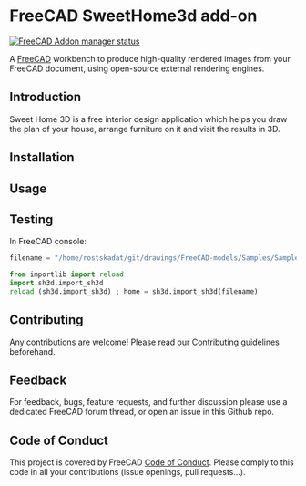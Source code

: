 # FreeCAD SweetHome3d add-on

[![FreeCAD Addon manager status](https://img.shields.io/badge/FreeCAD%20addon%20manager-available-brightgreen)](https://github.com/FreeCAD/FreeCAD-addons)

A [FreeCAD](https://www.freecadweb.org) workbench to produce high-quality
rendered images from your FreeCAD document, using open-source external
rendering engines.

## Introduction

Sweet Home 3D is a free interior design application which helps you draw the plan of your house, arrange furniture on it and visit the results in 3D.

## Installation

## Usage

## Testing

In FreeCAD console:

```python
filename = "/home/rostskadat/git/drawings/FreeCAD-models/Samples/Sample.sh3d"

from importlib import reload
import sh3d.import_sh3d
reload (sh3d.import_sh3d) ; home = sh3d.import_sh3d(filename)
```

## Contributing

Any contributions are welcome! Please read our [Contributing](./docs/Contributing.md) guidelines beforehand.

## Feedback

For feedback, bugs, feature requests, and further discussion please use a dedicated FreeCAD forum thread, or open an issue in this Github repo.

## Code of Conduct

This project is covered by FreeCAD [Code of Conduct](https://github.com/FreeCAD/FreeCAD/blob/master/CODE_OF_CONDUCT.md).
Please comply to this code in all your contributions (issue openings, pull requests...).
